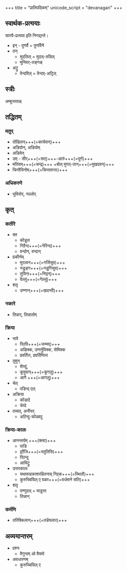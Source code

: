 +++
title = "प्रातिपदिकम्"
unicode_script = "devanagari"
+++

## स्वार्थक-प्रत्ययाः
सारयै-प्रत्यया इति निगद्यन्ते। 

- इन् - पुणर्वै = पुणर्विनै
- तन् 
  - मुदलिल् = मुदल्-तन्निल्
  - मुनिवर्-तङ्गळ्
- अट्रु
  - वॆन्दविल् = वॆन्दव्-अट्रिल्

## स्त्रीः
अम्बुजत्ताळ्

## तद्धितम्

### मतुप्
- तॊऴिलन्+++(=कार्यवान्)+++
- अडियोन्, अडियोम् 
- अडियेन्
- उम् - सीर्+++(=सत्)+++-आरुं+++(=पूर्ण)+++
- मतियम्+++(=चन्द्र)+++ +बोल् मुगत्-तान्+++(=मुखदवन्)+++
- चिन्तैयिनोम्+++(=चिन्तावन्तः)+++

### अधिकरणे
- भुवियोर्, नल्लोर्

## कृत्

### कर्तरि
- क्त
  - कॊडुत्त
  - निऱैन्द+++(=नॆरिन्द)+++
  - वन्दोन्, वन्दान्
- प्रकीर्णम्
  - मुरल्वन+++(=गर्जिसुव)+++
  - नडुङ्ग+++(=नडुगिसुव)+++
  - तुयिन्ऱ+++(=निद्रन्)+++
  - वॆल्लुं+++(=गॆल्लुं)+++
- शतृ
  - उण्णान्+++(=खदन्ती)+++

### नकारे
- तिन्नार्, तिन्नार्ताम्


### क्रिया
- भावे
  - पिऱवि+++(=जन्मव्)+++
  - अऴिक्क, उणर्त्तुविक्क, सेमिक्क
  - प्रवर्तित्त, प्रवर्तिप्पित्त
- तुमुन्
  - शॆय्युं, 
  - कूवुवान्+++(=कूगलु)+++
  - आगै +++(=आगलु)+++
- चेत्
  - पडिन्द् एल्
- अक्रिया
  - कॊडादे
  - चॆय्दे
- तव्यत्, अनीयर्
  - अऱिन्दु-कॊळ्वदु

### क्रिया-कालः
- आनन्तर्यम् +++(क्त्वा)+++
  - पाडि
  - इऱैंजि+++(=स्तुतिसि)+++
  - पिऱन्दु
  - आयिट्रु
- उत्तरकालः
  - यथावत्प्रकाशरहितनाय् निऱ्‌क+++(=स्थितौ)+++
  - कुरुच्चियिल् ए वळर+++(=वर्धमाने सति)+++
- शतृ
  - पण्णुदल् = माडुत्ता
  - तिन्नान्


### कर्मणि
- तरिक्किलान्+++(=तडॆयलार)+++


## अव्ययान्तरम्
- प्रश्नः
  - वैगुन्दम् ओ वैयमो
- अवधारणम्
  - कुरुच्चियिल् ए